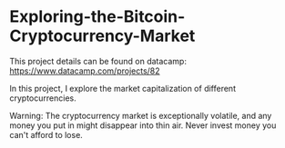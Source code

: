 # Exploring-the-Bitcoin-Cryptocurrency-Market

This project details can be found on datacamp:
https://www.datacamp.com/projects/82

In this project, I explore the market capitalization of different cryptocurrencies.

Warning: The cryptocurrency market is exceptionally volatile, and any money you put in might disappear into thin air. Never invest money you can't afford to lose.
